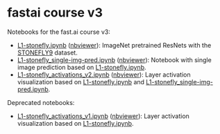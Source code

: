 # fastai course v3
Notebooks for the fast.ai course v3:

* [L1-stonefly.ipynb](https://github.com/MicPie/fastai_course_v3/blob/master/L1-stonefly.ipynb) ([nbviewer](https://nbviewer.jupyter.org/github/MicPie/fastai_course_v3/blob/master/L1-stonefly.ipynb)): ImageNet pretrained ResNets with the [STONEFLY9](http://web.engr.oregonstate.edu/~tgd/bugid/stonefly9/) dataset.
* [L1-stonefly_single-img-pred.ipynb](https://github.com/MicPie/fastai_course_v3/blob/master/L1-stonefly_single-img-pred.ipynb) ([nbviewer](https://nbviewer.jupyter.org/github/MicPie/fastai_course_v3/blob/master/L1-stonefly_single-img-pred.ipynb)): Notebook with single image prediction based on [L1-stonefly.ipynb](https://github.com/MicPie/fastai_course_v3/blob/master/L1-stonefly.ipynb).
* [L1-stonefly_activations_v2.ipynb](https://github.com/MicPie/fastai_course_v3/blob/master/L1-stonefly_activations_v2.ipynb) ([nbviewer](https://nbviewer.jupyter.org/github/MicPie/fastai_course_v3/blob/master/L1-stonefly_activations_v2.ipynb)): Layer activation visualization based on [L1-stonefly.ipynb](https://github.com/MicPie/fastai_course_v3/blob/master/L1-stonefly.ipynb) and [L1-stonefly_single-img-pred.ipynb](https://github.com/MicPie/fastai_course_v3/blob/master/L1-stonefly_single-img-pred.ipynb).

Deprecated notebooks:
* [L1-stonefly_activations_v1.ipynb](https://github.com/MicPie/fastai_course_v3/blob/master/L1-stonefly_activations_v1.ipynb) ([nbviewer](https://nbviewer.jupyter.org/github/MicPie/fastai_course_v3/blob/master/L1-stonefly_activations_v1.ipynb)): Layer activation visualization based on [L1-stonefly.ipynb](https://github.com/MicPie/fastai_course_v3/blob/master/L1-stonefly.ipynb).
